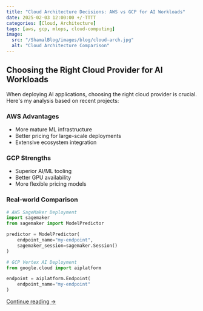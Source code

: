 ```yaml
---
title: "Cloud Architecture Decisions: AWS vs GCP for AI Workloads"
date: 2025-02-03 12:00:00 +/-TTTT
categories: [Cloud, Architecture]
tags: [aws, gcp, mlops, cloud-computing]
image:
  src: "/ShamalBlog/images/blog/cloud-arch.jpg"
  alt: "Cloud Architecture Comparison"
---
```


## Choosing the Right Cloud Provider for AI Workloads

When deploying AI applications, choosing the right cloud provider is crucial. Here's my analysis based on recent projects:

### AWS Advantages
- More mature ML infrastructure
- Better pricing for large-scale deployments
- Extensive ecosystem integration

### GCP Strengths
- Superior AI/ML tooling
- Better GPU availability
- More flexible pricing models

### Real-world Comparison
```python
# AWS SageMaker Deployment
import sagemaker
from sagemaker import ModelPredictor

predictor = ModelPredictor(
    endpoint_name="my-endpoint",
    sagemaker_session=sagemaker.Session()
)

# GCP Vertex AI Deployment
from google.cloud import aiplatform

endpoint = aiplatform.Endpoint(
    endpoint_name="my-endpoint"
)
```

[Continue reading →](/ShamalBlog/posts/cloud-architecture-decisions) 